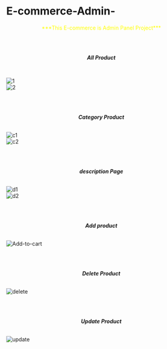 # E-commerce-Admin-
<p align="center">
  <span style="color: Yellow"> ***This E-commerce is Admin Panel Project***</span>
  </p>
  
<br /><br /><p align="center">
***All Product***</p>
<br />

![1](https://user-images.githubusercontent.com/75658978/124638831-0f273880-dea9-11eb-8011-def0bbf31fe0.png) <br />
![2](https://user-images.githubusercontent.com/75658978/124638850-13ebec80-dea9-11eb-8dec-740fb6091555.png)

<br /><br /><p align="center">
***Category Product***</p>
<br />
![c1](https://user-images.githubusercontent.com/75658978/124639214-85c43600-dea9-11eb-9204-ba7c88c90d0e.png)<br />
![c2](https://user-images.githubusercontent.com/75658978/124639219-88269000-dea9-11eb-952a-0a78adc00645.png)

<br /><br /> <p align="center">
***description Page***</p>
<br />
![d1](https://user-images.githubusercontent.com/75658978/124639282-9c6a8d00-dea9-11eb-8e46-e89795c923fd.png)<br />
![d2](https://user-images.githubusercontent.com/75658978/124639289-9e345080-dea9-11eb-9490-1419833187e9.png)

<br /><br /> <p align="center">***Add product***</p>
<br />
![Add-to-cart](https://user-images.githubusercontent.com/75658978/124639330-aa201280-dea9-11eb-989b-ca234a01a67b.png)

<br /><br /><p align="center">
***Delete Product***</p>
<br />
![delete](https://user-images.githubusercontent.com/75658978/124639347-aee4c680-dea9-11eb-9a10-2bd13125e588.png)

<br /><br /><p align="center">
***Update Product***</p>
<br />
![update](https://user-images.githubusercontent.com/75658978/124639360-b1472080-dea9-11eb-94f3-0a7bf8d39bfe.png)

